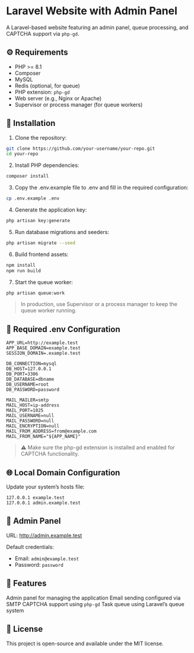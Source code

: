 # Laravel Website with Admin Panel

A Laravel-based website featuring an admin panel, queue processing, and CAPTCHA support via `php-gd`.

## ⚙️ Requirements

- PHP >= 8.1
- Composer
- MySQL
- Redis (optional, for queue)
- PHP extension: `php-gd`
- Web server (e.g., Nginx or Apache)
- Supervisor or process manager (for queue workers)

## 🚀 Installation

1. Clone the repository:

```bash
git clone https://github.com/your-username/your-repo.git
cd your-repo
```

2. Install PHP dependencies:

```bash
composer install
```

3. Copy the .env.example file to .env and fill in the required configuration:

```bash
cp .env.example .env
```

4. Generate the application key:

```bash
php artisan key:generate
```

5. Run database migrations and seeders:

```bash
php artisan migrate --seed
```

6. Build frontend assets:

```bash
npm install
npm run build
```

7. Start the queue worker:

```bash
php artisan queue:work
```

> In production, use Supervisor or a process manager to keep the queue worker running.

## 📄 Required .env Configuration

```env
APP_URL=http://example.test
APP_BASE_DOMAIN=example.test
SESSION_DOMAIN=.example.test

DB_CONNECTION=mysql
DB_HOST=127.0.0.1
DB_PORT=3306
DB_DATABASE=dbname
DB_USERNAME=root
DB_PASSWORD=password

MAIL_MAILER=smtp
MAIL_HOST=ip-address
MAIL_PORT=1025
MAIL_USERNAME=null
MAIL_PASSWORD=null
MAIL_ENCRYPTION=null
MAIL_FROM_ADDRESS=from@example.com
MAIL_FROM_NAME="${APP_NAME}"
```

>⚠️ Make sure the php-gd extension is installed and enabled for CAPTCHA functionality.

## 🌐 Local Domain Configuration
Update your system’s hosts file:

```hosts
127.0.0.1 example.test
127.0.0.1 admin.example.test
```

## 🔐 Admin Panel
URL: http://admin.example.test

Default credentials:
 - Email: `admin@example.test`
 - Password: `password`

## 📌 Features
Admin panel for managing the application
Email sending configured via SMTP
CAPTCHA support using `php-gd`
Task queue using Laravel’s queue system

## 📄 License
This project is open-source and available under the MIT license.